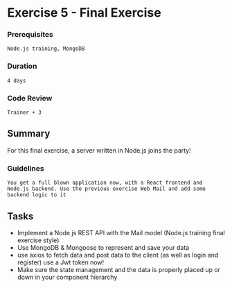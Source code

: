 # Exercise 5 - Final Exercise

### Prerequisites
`Node.js training, MongoDB`

### Duration
`4 days`

### Code Review
`Trainer + 3`

## Summary
For this final exercise, a server written in Node.js joins the party!

### Guidelines
`You get a full blown application now, with a React frontend and Node.js backend.
Use the previous exercise Web Mail and add some backend logic to it`

## Tasks
* Implement a Node.js REST API with the Mail model (Node.js training final exercise style)
* Use MongoDB & Mongoose to represent and save your data
* use axios to fetch data and post data to the client (as well as login and register) use a Jwt token now!
* Make sure the state management and the data is properly placed up or down in your component hierarchy


